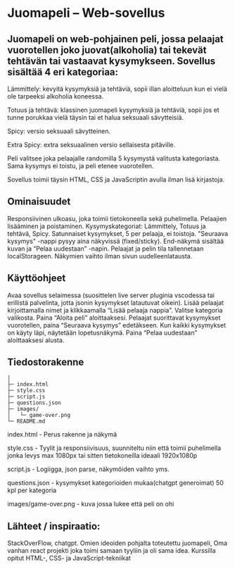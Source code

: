 # Juomapeli – Web-sovellus

## Juomapeli on web-pohjainen peli, jossa pelaajat vuorotellen joko juovat(alkoholia) tai tekevät tehtävän tai vastaavat kysymykseen. Sovellus sisältää 4 eri kategoriaa:

Lämmittely: kevyitä kysymyksiä ja tehtäviä, sopii illan aloitteluun kun ei vielä ole tarpeeksi alkoholia koneessa.

Totuus ja tehtävä: klassinen juomapeli kysymyksiä ja tehtäviä, sopii jos et tunne porukkaa vielä täysin tai et halua seksuaali sävytteisiä.

Spicy: versio seksuaali sävytteinen.

Extra Spicy: extra seksuaalinen versio sellaisesta pitäville.


Peli valitsee joka pelaajalle randomilla 5 kysymystä valitusta kategoriasta. Sama kysymys ei toistu, ja peli etenee vuorotellen.

Sovellus toimii täysin HTML, CSS ja JavaScriptin avulla ilman lisä kirjastoja.

## Ominaisuudet
Responsiivinen ulkoasu, joka toimii tietokoneella sekä puhelimella.
Pelaajien lisääminen ja poistaminen.
Kysymyskategoriat: Lämmittely, Totuus ja tehtävä, Spicy.
Satunnaiset kysymykset, 5 per pelaaja, ei toistoja.
"Seuraava kysymys" -nappi pysyy aina näkyvissä (fixed/sticky).
End-näkymä sisältää kuvan ja “Pelaa uudestaan” -napin.
Pelaajat ja pelin tila tallennetaan localStorageen.
Näkymien vaihto ilman sivun uudelleenlatausta.

## Käyttöohjeet
Avaa sovellus selaimessa (suosittelen live server pluginia vscodessa tai erillistä palvelinta, jotta jsonin kysymykset latautuvat oikein).
Lisää pelaajat kirjoittamalla nimet ja klikkaamalla “Lisää pelaaja nappia”.
Valitse kategoria valikosta.
Paina “Aloita peli” aloittaaksesi.
Pelaajat suorittavat kysymykset vuorotellen, paina “Seuraava kysymys” edetäkseen.
Kun kaikki kysymykset on käyty läpi, näytetään lopetusnäkymä.
Paina “Pelaa uudestaan” aloittaaksesi alusta.


## Tiedostorakenne
```
│
├─ index.html
├─ style.css
├─ script.js
├─ questions.json
├─ images/
│   └─ game-over.png
└─ README.md
```


index.html - Perus rakenne ja näkymä

style.css - Tyylit ja responsiivisuus, suunniteltu niin että toimii puhelimella jonka levys max 1080px tai sitten tietokoneilla ideaali 1920x1080p

script.js - Logiigga, json parse, näkymöiden vaihto yms.

questions.json - kysymykset kategorioiden mukaa(chatgpt generoimat) 50 kpl per kategoria

images/game-over.png - kuva jossa lukee että peli on ohi

## Lähteet / inspiraatio:
StackOverFlow, chatgpt.
Omien ideoiden pohjalta toteutettu juomapeli,
Oma vanhan react projekti joka toimi samaan tyyliin ja oli sama idea.
Kurssilla opitut HTML-, CSS- ja JavaScript-tekniikat
